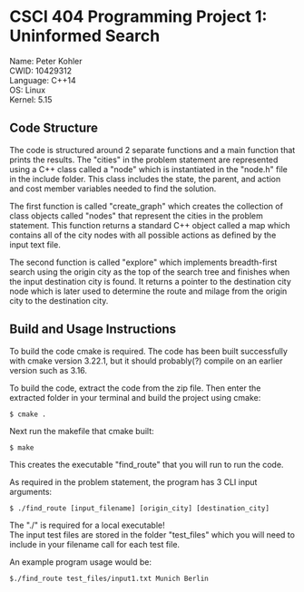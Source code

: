 # CSCI 404 Programming Project 1: Uninformed Search
Name: Peter Kohler\
CWID: 10429312\
Language: C++14\
OS: Linux\
Kernel: 5.15

## Code Structure
The code is structured around 2 separate functions and a main function that prints the results. The "cities" in the problem statement are represented using
a C++ class called a "node" which is instantiated in the "node.h" file in the include folder. This class includes the state, the parent, and action and cost member variables needed
to find the solution.

The first function is called "create_graph" which creates the collection of class objects called "nodes" that represent the cities in the problem statement. This function returns a standard C++ object called a map which contains all of the city nodes with all possible actions as defined by the input text file.

The second function is called "explore" which implements breadth-first search using the origin city as the top of the search tree and finishes when the input destination city is found. It returns a pointer to the destination city node which is later used to determine the route and milage from the origin city to the destination city.

## Build and Usage Instructions
To build the code cmake is required. The code has been built successfully with cmake version 3.22.1, but it should probably(?) compile on an earlier version such as 3.16.

To build the code, extract the code from the zip file. Then enter the extracted folder in your terminal and build the project using cmake:
```
$ cmake .
```
Next run the makefile that cmake built:
```
$ make
```
This creates the executable "find_route" that you will run to run the code.

As required in the problem statement, the program has 3 CLI input arguments:
```
$ ./find_route [input_filename] [origin_city] [destination_city]
```
The "./" is required for a local executable!\
The input test files are stored in the folder "test_files" which you will need to include in your filename call for each test file. 

An example program usage would be:
```
$./find_route test_files/input1.txt Munich Berlin
```